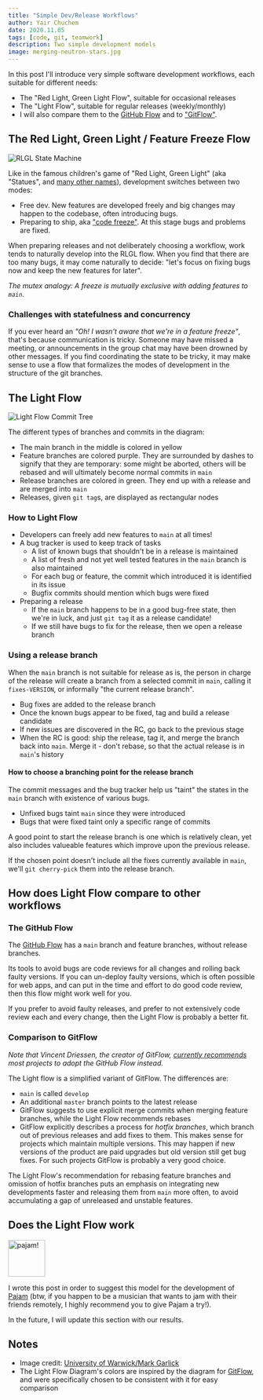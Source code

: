 ```yaml
---
title: "Simple Dev/Release Workflows"
author: Yair Chuchem
date: 2020.11.05
tags: [code, git, teamwork]
description: Two simple development models
image: merging-neutron-stars.jpg
---
```


In this post I'll introduce very simple software development workflows, each suitable for different needs:

* The "Red Light, Green Light Flow", suitable for occasional releases
* The "Light Flow", suitable for regular releases (weekly/monthly)
* I will also compare them to the [GitHub Flow](https://guides.github.com/introduction/flow/) and to ["GitFlow"](https://nvie.com/posts/a-successful-git-branching-model/).

## The Red Light, Green Light / Feature Freeze Flow

![RLGL State Machine](/images/rlgl-flow.svg)

Like in the famous children's game of "Red Light, Green Light" (aka "Statues", and [many other names](https://en.wikipedia.org/wiki/Statues_(game))), development switches between two modes:

* Free dev. New features are developed freely and big changes may happen to the codebase, often introducing bugs.
* Preparing to ship, aka ["code freeze"](https://en.wikipedia.org/wiki/Freeze_(software_engineering)). At this stage bugs and problems are fixed.

When preparing releases and not deliberately choosing a workflow, work tends to naturally develop into the RLGL flow. When you find that there are too many bugs, it may come naturally to decide: "let's focus on fixing bugs now and keep the new features for later".

*The mutex analogy: A freeze is mutually exclusive with adding features to `main`.*

### Challenges with statefulness and concurrency

If you ever heard an *"Oh! I wasn't aware that we're in a feature freeze"*, that's because communication is tricky. Someone may have missed a meeting, or announcements in the group chat may have been drowned by other messages. If you find coordinating the state to be tricky, it may make sense to use a flow that formalizes the modes of development in the structure of the git branches.

## The Light Flow

![Light Flow Commit Tree](/images/light-flow.svg)

The different types of branches and commits in the diagram:

* The main branch in the middle is colored in yellow
* Feature branches are colored purple. They are surrounded by dashes to signify that they are temporary: some might be aborted, others will be rebased and will ultimately become normal commits in `main`
* Release branches are colored in green. They end up with a release and are merged into `main`
* Releases, given `git tag`s, are displayed as rectangular nodes

### How to Light Flow

* Developers can freely add new features to `main` at all times!
* A bug tracker is used to keep track of tasks
  * A list of known bugs that shouldn't be in a release is maintained
  * A list of fresh and not yet well tested features in the `main` branch is also maintained
  * For each bug or feature, the commit which introduced it is identified in its issue
  * Bugfix commits should mention which bugs were fixed
* Preparing a release
  * If the `main` branch happens to be in a good bug-free state, then we're in luck, and just `git tag` it as a release candidate!
  * If we still have bugs to fix for the release, then we open a release branch

### Using a release branch

When the `main` branch is not suitable for release as is, the person in charge of the release will create a branch from a selected commit in `main`, calling it `fixes-VERSION`, or informally "the current release branch".

* Bug fixes are added to the release branch
* Once the known bugs appear to be fixed, tag and build a release candidate
* If new issues are discovered in the RC, go back to the previous stage
* When the RC is good: ship the release, tag it, and merge the branch back into `main`. Merge it - don't rebase, so that the actual release is in `main`'s history

#### How to choose a branching point for the release branch

The commit messages and the bug tracker help us "taint" the states in the `main` branch with existence of various bugs.

* Unfixed bugs taint `main` since they were introduced
* Bugs that were fixed taint only a specific range of commits

A good point to start the release branch is one which is relatively clean, yet also includes valueable features which improve upon the previous release.

If the chosen point doesn't include all the fixes currently available in `main`, we'll `git cherry-pick` them into the release branch.

## How does Light Flow compare to other workflows

### The GitHub Flow

The [GitHub Flow](https://guides.github.com/introduction/flow/) has a `main` branch and feature branches, without release branches.

Its tools to avoid bugs are code reviews for all changes and rolling back faulty versions. If you can un-deploy faulty versions, which is often possible for web apps, and can put in the time and effort to do good code review, then this flow might work well for you.

If you prefer to avoid faulty releases, and prefer to not extensively code review each and every change, then the Light Flow is probably a better fit.

### Comparison to GitFlow

*Note that Vincent Driessen, the creator of GitFlow, [currently recommends](https://nvie.com/posts/a-successful-git-branching-model/) most projects to adopt the GitHub Flow instead.*

The Light flow is a simplified variant of GitFlow. The differences are:

* `main` is called `develop`
* An additional `master` branch points to the latest release
* GitFlow suggests to use explicit merge commits when merging feature branches, while the Light Flow recommends rebases
* GitFlow explicitly describes a process for *hotfix branches*, which branch out of previous releases and add fixes to them. This makes sense for projects which maintain multiple versions. This may happen if new versions of the product are paid upgrades but old version still get bug fixes. For such projects GitFlow is probably a very good choice.

The Light Flow's recommendation for rebasing feature branches and omission of hotfix branches puts an emphasis on integrating new developments faster and releasing them from `main` more often, to avoid accumulating a gap of unreleased and unstable features.

## Does the Light Flow work

<a href="https://pajam.live/"><image alt="pajam!" src="/images/pajam-icon.svg" width="75px" /></a>

I wrote this post in order to suggest this model for the development of [Pajam](https://pajam.live/) (btw, if you happen to be a musician that wants to jam with their friends remotely, I highly recommend you to give Pajam a try!).

In the future, I will update this section with our results.

## Notes

* Image credit: [University of Warwick/Mark Garlick](https://en.m.wikipedia.org/wiki/File:Eso1733s_Artist%27s_impression_of_merging_neutron_stars.jpg)
* The Light Flow Diagram's colors are inspired by the diagram for [GitFlow](https://nvie.com/posts/a-successful-git-branching-model/), and were specifically chosen to be consistent with it for easy comparison
